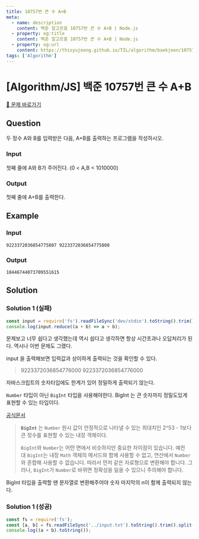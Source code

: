 ```yaml
---
title: 10757번 큰 수 A+B
meta:
  - name: description
    content: 백준 알고르즘 10757번 큰 수 A+B | Node.js
  - property: og:title
    content: 백준 알고르즘 10757번 큰 수 A+B | Node.js
  - property: og:url
    content: https://thisyujeong.github.io/TIL/algorithm/baekjoon/10757.html
tags: ['Algorithm']
---
```


# [Algorithm/JS] 백준 10757번 큰 수 A+B

[🔗 문제 바로가기](https://www.acmicpc.net/problem/10757)

## Question

두 정수 A와 B를 입력받은 다음, A+B를 출력하는 프로그램을 작성하시오.

### Input

첫째 줄에 A와 B가 주어진다. (0 < A,B < 1010000)

### Output

첫째 줄에 A+B를 출력한다.

## Example

### Input

```
9223372036854775807 9223372036854775808
```

### Output

```
18446744073709551615
```

## Solution

### Solution 1 (실패)

```js
const input = require('fs').readFileSync('dev/stdin').toString().trim().split(' ').map(Number);
console.log(input.reduce((a + b) => a + b);
```

문제보고 너무 쉽다고 생각했는데 역시 쉽다고 생각하면 항상 시간초과나 오답처리가 된다. 역시나 이번 문제도 그랬다.

input 을 출력해보면 입력값과 상이하게 출력되는 것을 확인할 수 있다.

> 9223372036854776000 9223372036854776000

자바스크립트의 숫자타입에도 한계가 있어 정밀하게 출력되기 않는다.

`Number` 타입이 아닌 `BigInt` 타입을 사용해야한다. BigInt 는 큰 숫자까지 정밀도있게 표현할 수 있는 타입이다.

[공식문서](https://developer.mozilla.org/ko/docs/Web/JavaScript/Reference/Global_Objects/BigInt)

> **`BigInt`** 는 `Number` 원시 값이 안정적으로 나타낼 수 있는 최대치인 2^53 - 1보다 큰 정수를 표현할 수 있는 내장 객체이다.
>
> `BigInt`와 `Number`는 어떤 면에서 비슷하지만 중요한 차이점이 있습니다. 예컨대 `BigInt`는 내장 `Math` 객체의 메서드와 함께 사용할 수 없고, 연산에서 `Number`와 혼합해 사용할 수 없습니다. 따라서 먼저 같은 자료형으로 변환해야 합니다. 그러나, `BigInt`가 `Number`로 바뀌면 정확성을 잃을 수 있으니 주의해야 합니다.

BigInt 타입을 출력할 땐 문자열로 변환해주어야 숫자 마지막의 n이 함께 출력되지 않는다.

### Solution 1 (성공)

```js
const fs = require('fs');
const [a, b] = fs.readFileSync('../input.txt').toString().trim().split(' ').map(BigInt);
console.log((a + b).toString());
```
